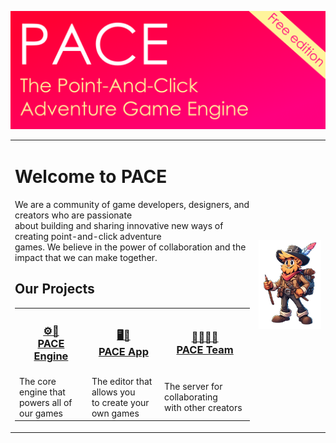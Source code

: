 ![banner](https://raw.githubusercontent.com/pace-kit/.github/main/profile/banner_free.png)

<!--

**Here are some ideas to get you started:**

🙋‍♀️ A short introduction - what is your organization all about?
🌈 Contribution guidelines - how can the community get involved?
👩‍💻 Useful resources - where can the community find your docs? Is there anything else the community should know?
🍿 Fun facts - what does your team eat for breakfast?
🧙 Remember, you can do mighty things with the power of [Markdown](https://docs.github.com/github/writing-on-github/getting-started-with-writing-and-formatting-on-github/basic-writing-and-formatting-syntax)
-->


<table border="0">
 <tr>
    <td>
		<h1>Welcome to PACE</h1>
		<p>We are a community of game developers, designers, and creators who are passionate <br/> about building and sharing innovative new ways of creating point-and-click adventure <br/> games. We believe in the power of collaboration and the impact that we can make together.</p>
		<h2>Our Projects</h2>
		<table>
			<tr>
				<th><h3 align="center"><a href="https://github.com/pace-kit/pace_core">⚙️🚀<br/>PACE Engine</a></h3></th>
				<th><h3 align="center"><a href="https://github.com/pace-kit/pace_app">🖥️🎨<br/>PACE App</a></h3></th>
				<th><h3 align="center"><a href="https://github.com/pace-kit/pace_server">🙍🤝🙎‍♂️<br/>PACE Team</a></h3></th>
			</tr>
			<tr>
				<td>The core engine that <br/>  powers all of our games</td>
				<td>The editor that allows you <br/> to create your own games</td>
				<td>The server for collaborating <br/> with other creators</td>
			</tr>
		</table>
	</td>
    <td>
		<img alt="mascot" src="https://raw.githubusercontent.com/pace-kit/.github/main/profile/mascot_standing.png" width="250px">
	</td>
 </tr>
</table>
